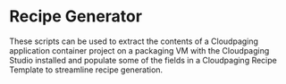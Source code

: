 # Recipe Generator
These scripts can be used to extract the contents of a Cloudpaging application container project on a packaging VM with the Cloudpaging Studio installed and populate some of the fields in a Cloudpaging Recipe Template to streamline recipe generation.
